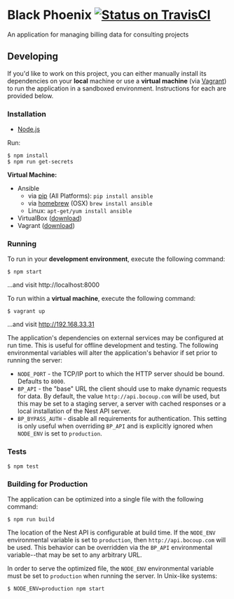 # Black Phoenix [![Status on TravisCI](https://magnum.travis-ci.com/bocoup/black-phoenix.svg?token=gK8nkH4p5NnBw5E9JB7L)](https://magnum.travis-ci.com/bocoup/black-phoenix)

An application for managing billing data for consulting projects

## Developing

If you'd like to work on this project, you can either manually install its
dependencies on your **local** machine or use a **virtual machine** (via
[Vagrant](http://vagrantup.com)) to run the application in a sandboxed
environment. Instructions for each are provided below.

### Installation

- [Node.js](http://nodejs.org)

Run:

    $ npm install
    $ npm run get-secrets

**Virtual Machine:**

- Ansible
  - via [pip](http://pip.readthedocs.org/en/latest/installing.html) (All
    Platforms): `pip install ansible`
  - via [homebrew](http://brew.sh/) (OSX) `brew install ansible`
  - Linux: `apt-get/yum install ansible`
- VirtualBox ([download](https://www.virtualbox.org/))
- Vagrant ([download](http://www.vagrantup.com/downloads.html))

### Running

To run in your **development environment**, execute the following command:

    $ npm start

...and visit http://localhost:8000

To run within a **virtual machine**, execute the following command:

    $ vagrant up

...and visit http://192.168.33.31

The application's dependencies on external services may be configured at run
time. This is useful for offline development and testing. The following
environmental variables will alter the application's behavior if set prior to
running the server:

- `NODE_PORT` - the TCP/IP port to which the HTTP server should be bound.
  Defaults to `8000`.
- `BP_API` - the "base" URL the client should use to make dynamic requests for
  data. By default, the value `http://api.bocoup.com` will be used, but this
  may be set to a staging server, a server with cached responses or a local
  installation of the Nest API server.
- `BP_BYPASS_AUTH` - disable all requirements for authentication. This setting
  is only useful when overriding `BP_API` and is explicitly ignored when
  `NODE_ENV` is set to `production`.

### Tests

    $ npm test

### Building for Production

The application can be optimized into a single file with the following command:

    $ npm run build

The location of the Nest API is configurable at build time. If the `NODE_ENV`
environmental variable is set to `production`, then `http://api.bocoup.com`
will be used. This behavior can be overridden via the `BP_API` environmental
variable--that may be set to any arbitrary URL.

In order to serve the optimized file, the `NODE_ENV` environmental variable
must be set to `production` when running the server. In Unix-like systems:

    $ NODE_ENV=production npm start
